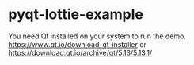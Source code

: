 # pyqt-lottie-example

You need Qt installed on your system to run the demo. https://www.qt.io/download-qt-installer or https://download.qt.io/archive/qt/5.13/5.13.1/
